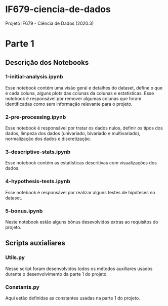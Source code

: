 # IF679-ciencia-de-dados
Projeto IF679 - Ciência de Dados (2020.3)  

# Parte 1
## Descrição dos Notebooks
### 1-initial-analysis.ipynb
Esse notebook contém uma visão geral e detalhes do dataset, define o que é cada coluna, alguns plots das colunas da colunas e estatisticas. Esse notebook é responsável por remover algumas colunas que foram identificadas como sem informação relevante para o projeto.  

### 2-pre-processing.ipynb
Esse notebook é responsável por tratar os dados nulos, definir os tipos dos dados, limpeza dos dados (univariado, bivariado e multivariado), normalização dos dados e discretização.  

### 3-descriptive-stats.ipynb
Esse notebook contém as estatísticas descritivas com visualizações dos dados.  

### 4-hypothesis-tests.ipynb
Esse notebook é responsável por realizar alguns testes de hipóteses no dataset.  

### 5-bonus.ipynb
Neste notebook estão alguns bônus desevolvidos extras ao requisitos do projeto.

## Scripts auxialiares
### Utils.py
Nesse script foram desenvolvidos todos os métodos auxiliares usados durante o desenvolvimento da parte 1 do projeto.  

### Constants.py
Aqui estão definidas as constantes usadas na parte 1 do projeto.
